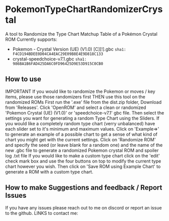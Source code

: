 # PokemonTypeChartRandomizerCrystal
A tool to Randomize the Type Chart Matchup Table of a Pokémon Crystal ROM
Currently supports:
- Pokemon - Crystal Version (UE) (V1.0) [C][!].gbc `sha1: F4CD194BDEE0D04CA4EAC29E09B8E4E9D818C133`
- crystal-speedchoice-v7.1.gbc `sha1: 986BA1B6FAD425DA6C0FD96425D9E53D915C0CB0`

## How to use

IMPORTANT If you would like to randomize the Pokemon or moves / key items, please use those randomizers first THEN use this tool on the randomized ROMs
First run the '.exe' file from the dist.zip folder, Download from 'Releases'.
Click 'OpenROM' and select a clean or randomized 'Pokemon Crystal (UE) (V1.0)' or 'speedchoice-v7.1' gbc file.
Then select the settings you want for generating a random Type Chart using the Sliders.
If you would like a completely random type chart (verry unbalanced) have each slider set to it's minimum and maximum values.
Click on 'Example=>' to generate an example of a possible chart to get a sense of what kind of chart you might get with the current settings.
Click on 'Randomize ROM' and specify the seed (or leave blank for a random one) and the name of the new .gbc file to generate a randomized Pokemon crystal ROM and spoiler log .txt file
If you would like to make a custom type chart click on the 'edit' check mark box and use the four buttons on top to modify the current type chart however you wish.
Then click on 'Save ROM using Example Chart' to generate a ROM with a custom type chart.

## How to make Suggestions and feedback / Report Issues
If you have any issues please reach out to me on discord or report an issue to the github.
LINKS to contact me: 
